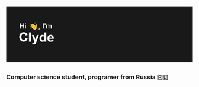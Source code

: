 # ![](https://github.com/Clyde-prog/Clyde-prog/blob/main/hi.png) 
### Computer science student, programer from Russia 🇷🇺
